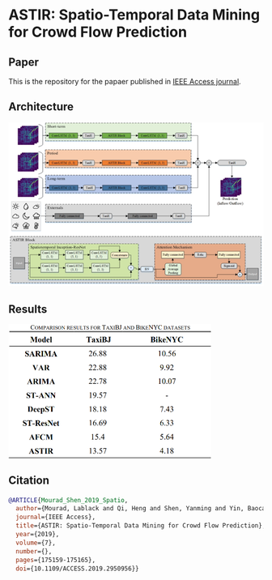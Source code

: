# ASTIR: Spatio-Temporal Data Mining for Crowd Flow Prediction

## Paper

This is the repository for the papaer published in [IEEE Access journal](https://ieeexplore.ieee.org/document/8889654).

## Architecture

![ASTIR Architecture](Extra/ASTIR_architecture.png)

## Results

<img src="Extra/2019-12-10.png" width=400 align=center>

## Citation

```bibtex
@ARTICLE{Mourad_Shen_2019_Spatio,
  author={Mourad, Lablack and Qi, Heng and Shen, Yanming and Yin, Baocai},
  journal={IEEE Access},
  title={ASTIR: Spatio-Temporal Data Mining for Crowd Flow Prediction},
  year={2019},
  volume={7},
  number={},
  pages={175159-175165},
  doi={10.1109/ACCESS.2019.2950956}}

```
